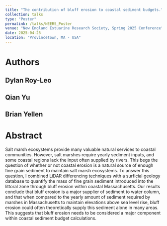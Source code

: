 ```yaml
---
title: "The contribution of bluff erosion to coastal sediment budgets."
collection: talks
type: "Poster"
permalink: /talks/NEERS_Poster
venue: "New England Estuarine Research Society, Spring 2025 Conference"
date: 2025-04-25
location: "Provincetown, MA - USA"
---
```

Authors
======
## Dylan Roy-Leo
## Qian Yu
## Brian Yellen


Abstract
======
Salt marsh ecosystems provide many valuable natural services to coastal communities. However, salt marshes require yearly sediment inputs, and some coastal regions lack the input often supplied by rivers. This begs the question of whether or not coastal erosion is a natural source of enough fine grain sediment to maintain salt marsh ecosystems. To answer this question, I combined LiDAR differencing techniques with a surficial geology database to quantify the mass of fine grain sediment introduced into the littoral zone through bluff erosion within coastal Massachusetts. Our results conclude that bluff erosion is a major supplier of sediment to water column, and that when compared to the yearly amount of sediment required by marshes in Massachusetts to maintain elevations above sea level rise, bluff erosion could often theoretically supply this sediment alone in many areas. This suggests that bluff erosion needs to be considered a major component within coastal sediment budget calculations.

